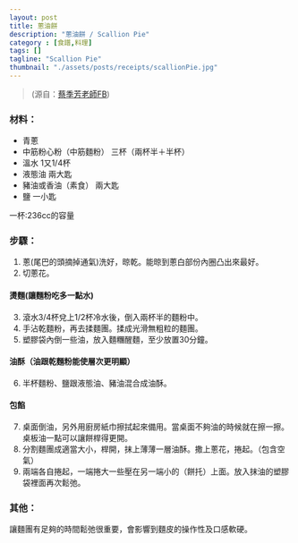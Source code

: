 ```yaml
---
layout: post
title: 蔥油餅
description: "蔥油餅 / Scallion Pie"
category : [食譜,料理]
tags: []
tagline: "Scallion Pie"
thumbnail: "./assets/posts/receipts/scallionPie.jpg"
---
```

> (源自：[蔡季芳老師FB](https://www.facebook.com/twafan/videos/680492118802345/))  

### 材料：  
- 青蔥
- 中筋粉心粉（中筋麵粉） 三杯（兩杯半＋半杯）
- 溫水 1又1/4杯
- 液態油 兩大匙
- 豬油或香油（素食） 兩大匙
- 鹽 一小匙

一杯:236cc的容量

### 步驟： 

1. 蔥(尾巴的頭摘掉通氣)洗好，晾乾。能晾到蔥白部份內圈凸出來最好。
2. 切蔥花。

#### 燙麵(讓麵粉吃多一點水)  
3. 滾水3/4杯兌上1/2杯冷水後，倒入兩杯半的麵粉中。  
4. 手沾乾麵粉，再去揉麵團。揉成光滑無粗粒的麵團。  
5. 塑膠袋內倒一些油，放入麵糰醒麵，至少放置30分鐘。  

#### 油酥（油跟乾麵粉能使層次更明顯）  
6. 半杯麵粉、鹽跟液態油、豬油混合成油酥。  

#### 包餡
7. 桌面倒油，另外用廚房紙巾擦拭起來備用。當桌面不夠油的時候就在擦一擦。
桌板油一點可以讓餅桿得更開。  
8. 分割麵團成適當大小，桿開，抹上薄薄一層油酥。撒上蔥花，捲起。（包含空氣）  
9. 兩端各自捲起，一端捲大一些壓在另一端小的（餅托）上面。放入抹油的塑膠袋裡面再次鬆弛。  

### 其他：
讓麵團有足夠的時間鬆弛很重要，會影響到麵皮的操作性及口感軟硬。